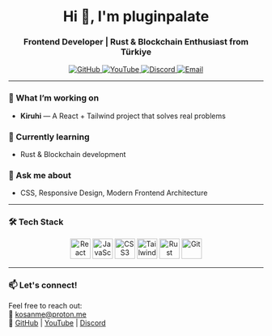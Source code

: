 <h1 align="center">Hi 👋, I'm <b>pluginpalate</b></h1>
<h3 align="center">Frontend Developer | Rust & Blockchain Enthusiast from Türkiye</h3>

<p align="center">
  <a href="https://github.com/pluginpalate" target="_blank">
    <img src="https://img.shields.io/badge/GitHub-%2312100E.svg?style=for-the-badge&logo=github&logoColor=white" alt="GitHub" />
  </a>
  <a href="https://www.youtube.com/c/kiruhibeta" target="_blank">
    <img src="https://img.shields.io/badge/YouTube-%23FF0000.svg?style=for-the-badge&logo=youtube&logoColor=white" alt="YouTube" />
  </a>
  <a href="https://discord.gg/79JgHNqauU" target="_blank">
    <img src="https://img.shields.io/badge/Discord-%237289DA.svg?style=for-the-badge&logo=discord&logoColor=white" alt="Discord" />
  </a>
  <a href="mailto:kosanme@proton.me">
    <img src="https://img.shields.io/badge/Email-D14836?style=for-the-badge&logo=gmail&logoColor=white" alt="Email" />
  </a>
</p>

---

### 🚀 What I’m working on
- **Kiruhi** — A React + Tailwind project that solves real problems

### 🌱 Currently learning
- Rust & Blockchain development

### 💬 Ask me about
- CSS, Responsive Design, Modern Frontend Architecture

---

### 🛠️ Tech Stack

<p align="center">
  <img src="https://cdn.jsdelivr.net/gh/devicons/devicon/icons/react/react-original.svg" height="40" alt="React" />
  <img src="https://cdn.jsdelivr.net/gh/devicons/devicon/icons/javascript/javascript-original.svg" height="40" alt="JavaScript" />
  <img src="https://cdn.jsdelivr.net/gh/devicons/devicon/icons/css3/css3-original.svg" height="40" alt="CSS3" />
  <img src="https://cdn.jsdelivr.net/gh/devicons/devicon/icons/tailwindcss/tailwindcss-plain.svg" height="40" alt="Tailwind CSS" />
  <img src="https://cdn.jsdelivr.net/gh/devicons/devicon/icons/rust/rust-plain.svg" height="40" alt="Rust" />
  <img src="https://cdn.jsdelivr.net/gh/devicons/devicon/icons/git/git-original.svg" height="40" alt="Git" />
</p>

---

### 📫 Let's connect!

Feel free to reach out:  
📧 kosanme@proton.me  
🔗 [GitHub](https://github.com/pluginpalate) | [YouTube](https://www.youtube.com/c/kiruhibeta) | [Discord](https://discord.gg/79JgHNqauU)
